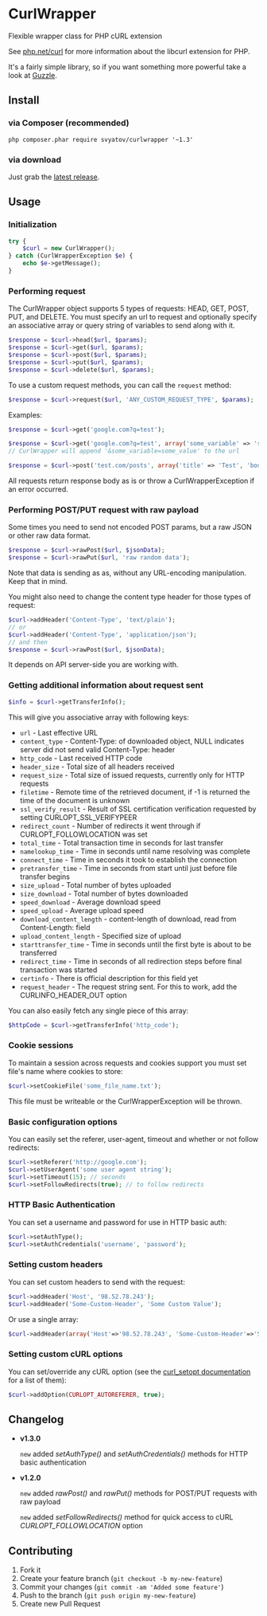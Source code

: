CurlWrapper
===========

Flexible wrapper class for PHP cURL extension

See [php.net/curl](http://php.net/curl) for more information about the libcurl extension for PHP.

It's a fairly simple library, so if you want something more powerful take a look at [Guzzle](https://github.com/guzzle/guzzle).


Install
-------

### via Composer (recommended)

`php composer.phar require svyatov/curlwrapper '~1.3'`

### via download

Just grab the [latest release](https://github.com/svyatov/CurlWrapper/releases).


Usage
-----

### Initialization

```php
try {
    $curl = new CurlWrapper();
} catch (CurlWrapperException $e) {
    echo $e->getMessage();
}
```

### Performing request

The CurlWrapper object supports 5 types of requests: HEAD, GET, POST, PUT, and DELETE. You must specify an url to request and optionally specify an associative array or query string of variables to send along with it.

```php
$response = $curl->head($url, $params);
$response = $curl->get($url, $params);
$response = $curl->post($url, $params);
$response = $curl->put($url, $params);
$response = $curl->delete($url, $params);
```

To use a custom request methods, you can call the `request` method:

```php
$response = $curl->request($url, 'ANY_CUSTOM_REQUEST_TYPE', $params);
```


Examples:

```php
$response = $curl->get('google.com?q=test');

$response = $curl->get('google.com?q=test', array('some_variable' => 'some_value'));
// CurlWrapper will append '&some_variable=some_value' to the url

$response = $curl->post('test.com/posts', array('title' => 'Test', 'body' => 'This is a test'));
```

All requests return response body as is or throw a CurlWrapperException if an error occurred.

### Performing POST/PUT request with raw payload

Some times you need to send not encoded POST params, but a raw JSON or other raw data format.

```php
$response = $curl->rawPost($url, $jsonData);
$response = $curl->rawPut($url, 'raw random data');
```

Note that data is sending as as, without any URL-encoding manipulation. Keep that in mind.

You might also need to change the content type header for those types of request:

```php
$curl->addHeader('Content-Type', 'text/plain');
// or
$curl->addHeader('Content-Type', 'application/json');
// and then
$response = $curl->rawPost($url, $jsonData);
```

It depends on API server-side you are working with.


### Getting additional information about request sent

```php
$info = $curl->getTransferInfo();
```

This will give you associative array with following keys:

* `url` - Last effective URL
* `content_type` - Content-Type: of downloaded object, NULL indicates server did not send valid Content-Type: header
* `http_code` - Last received HTTP code
* `header_size` - Total size of all headers received
* `request_size` - Total size of issued requests, currently only for HTTP requests
* `filetime` - Remote time of the retrieved document, if -1 is returned the time of the document is unknown
* `ssl_verify_result` - Result of SSL certification verification requested by setting CURLOPT_SSL_VERIFYPEER
* `redirect_count` - Number of redirects it went through if CURLOPT_FOLLOWLOCATION was set
* `total_time` - Total transaction time in seconds for last transfer
* `namelookup_time` - Time in seconds until name resolving was complete
* `connect_time` - Time in seconds it took to establish the connection
* `pretransfer_time` - Time in seconds from start until just before file transfer begins
* `size_upload` - Total number of bytes uploaded
* `size_download` - Total number of bytes downloaded
* `speed_download` - Average download speed
* `speed_upload` - Average upload speed
* `download_content_length` - content-length of download, read from Content-Length: field
* `upload_content_length` - Specified size of upload
* `starttransfer_time` - Time in seconds until the first byte is about to be transferred
* `redirect_time` - Time in seconds of all redirection steps before final transaction was started
* `certinfo` - There is official description for this field yet
* `request_header` - The request string sent. For this to work, add the CURLINFO_HEADER_OUT option

You can also easily fetch any single piece of this array:

```php
$httpCode = $curl->getTransferInfo('http_code');
```


### Cookie sessions

To maintain a session across requests and cookies support you must set file's name where cookies to store:

```php
$curl->setCookieFile('some_file_name.txt');
```

This file must be writeable or the CurlWrapperException will be thrown.


### Basic configuration options

You can easily set the referer, user-agent, timeout and whether or not follow redirects:

```php
$curl->setReferer('http://google.com');
$curl->setUserAgent('some user agent string');
$curl->setTimeout(15); // seconds
$curl->setFollowRedirects(true); // to follow redirects
```

### HTTP Basic Authentication

You can set a username and password for use in HTTP basic auth:
```php
$curl->setAuthType();
$curl->setAuthCredentials('username', 'password');
```

### Setting custom headers

You can set custom headers to send with the request:

```php
$curl->addHeader('Host', '98.52.78.243');
$curl->addHeader('Some-Custom-Header', 'Some Custom Value');
```

Or use a single array:

```php
$curl->addHeader(array('Host'=>'98.52.78.243', 'Some-Custom-Header'=>'Some Custom Value'));
```


### Setting custom cURL options

You can set/override any cURL option (see the [curl_setopt documentation](http://www.php.net/manual/en/function.curl-setopt.php) for a list of them):

```php
$curl->addOption(CURLOPT_AUTOREFERER, true);
```


Changelog
---------

* **v1.3.0**

    `new` added *setAuthType()* and *setAuthCredentials()* methods for HTTP basic authentication

* **v1.2.0**

    `new` added *rawPost()* and *rawPut()* methods for POST/PUT requests with raw payload

    `new` added *setFollowRedirects()* method for quick access to cURL *CURLOPT_FOLLOWLOCATION* option

Contributing
------------

1. Fork it
2. Create your feature branch (`git checkout -b my-new-feature`)
3. Commit your changes (`git commit -am 'Added some feature'`)
4. Push to the branch (`git push origin my-new-feature`)
5. Create new Pull Request
